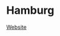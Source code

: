 # Hamburg

[Website](http://suche.transparenz.hamburg.de/?q=Bundesrat&sort=score+desc%2Ctitle_string+asc&esq_not_all_versions=true)
